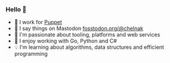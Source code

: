 ### Hello 👋

- 🏢 I work for [Puppet](https://github.com/puppetlabs)
- 📣 I say things on Mastodon <a rel="me" href="https://fosstodon.org/@chelnak">fosstodon.org/@chelnak</a>
- 🌱 I'm passionate about tooling, platforms and web services
- 💬 I enjoy working with Go, Python and C#
- 💡 I'm learning about algorithms, data structures and efficient programming
